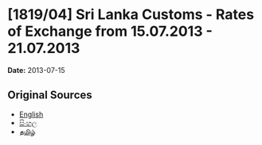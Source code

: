 # [1819/04] Sri Lanka Customs - Rates of Exchange from 15.07.2013 - 21.07.2013

**Date:** 2013-07-15

## Original Sources

- [English](https://documents.gov.lk/view/extra-gazettes/2013/7/1819-04_E.pdf)
- [සිංහල](https://documents.gov.lk/view/extra-gazettes/2013/7/1819-04_S.pdf)
- [தமிழ்](https://documents.gov.lk/view/extra-gazettes/2013/7/1819-04_T.pdf)
